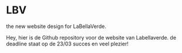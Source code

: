 # LBV
the new website design for LaBellaVerde.

Hey, hier is de Github repository voor de website van Labellaverde.
de deadline staat op de 23/03 succes en veel plezier!

